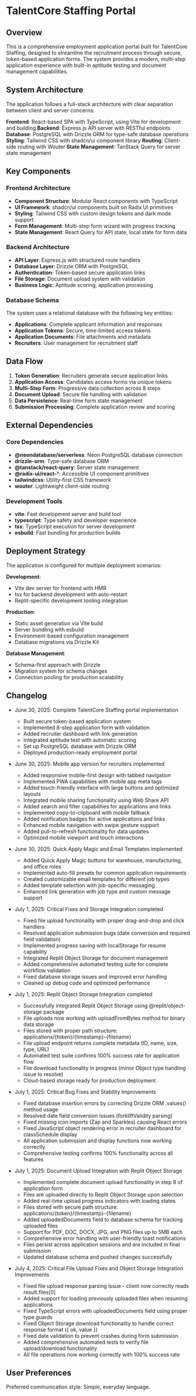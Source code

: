 # TalentCore Staffing Portal

## Overview

This is a comprehensive employment application portal built for TalentCore Staffing, designed to streamline the recruitment process through secure, token-based application forms. The system provides a modern, multi-step application experience with built-in aptitude testing and document management capabilities.

## System Architecture

The application follows a full-stack architecture with clear separation between client and server concerns:

**Frontend**: React-based SPA with TypeScript, using Vite for development and building
**Backend**: Express.js API server with RESTful endpoints
**Database**: PostgreSQL with Drizzle ORM for type-safe database operations
**Styling**: Tailwind CSS with shadcn/ui component library
**Routing**: Client-side routing with Wouter
**State Management**: TanStack Query for server state management

## Key Components

### Frontend Architecture
- **Component Structure**: Modular React components with TypeScript
- **UI Framework**: shadcn/ui components built on Radix UI primitives
- **Styling**: Tailwind CSS with custom design tokens and dark mode support
- **Form Management**: Multi-step form wizard with progress tracking
- **State Management**: React Query for API state, local state for form data

### Backend Architecture
- **API Layer**: Express.js with structured route handlers
- **Database Layer**: Drizzle ORM with PostgreSQL
- **Authentication**: Token-based secure application links
- **File Storage**: Document upload system with validation
- **Business Logic**: Aptitude scoring, application processing

### Database Schema
The system uses a relational database with the following key entities:
- **Applications**: Complete applicant information and responses
- **Application Tokens**: Secure, time-limited access tokens
- **Application Documents**: File attachments and metadata
- **Recruiters**: User management for recruitment staff

## Data Flow

1. **Token Generation**: Recruiters generate secure application links
2. **Application Access**: Candidates access forms via unique tokens
3. **Multi-Step Form**: Progressive data collection across 8 steps
4. **Document Upload**: Secure file handling with validation
5. **Data Persistence**: Real-time form state management
6. **Submission Processing**: Complete application review and scoring

## External Dependencies

### Core Dependencies
- **@neondatabase/serverless**: Neon PostgreSQL database connection
- **drizzle-orm**: Type-safe database ORM
- **@tanstack/react-query**: Server state management
- **@radix-ui/react-***: Accessible UI component primitives
- **tailwindcss**: Utility-first CSS framework
- **wouter**: Lightweight client-side routing

### Development Tools
- **vite**: Fast development server and build tool
- **typescript**: Type safety and developer experience
- **tsx**: TypeScript execution for server development
- **esbuild**: Fast bundling for production builds

## Deployment Strategy

The application is configured for multiple deployment scenarios:

**Development**: 
- Vite dev server for frontend with HMR
- tsx for backend development with auto-restart
- Replit-specific development tooling integration

**Production**:
- Static asset generation via Vite build
- Server bundling with esbuild
- Environment-based configuration management
- Database migrations via Drizzle Kit

**Database Management**:
- Schema-first approach with Drizzle
- Migration system for schema changes
- Connection pooling for production scalability

## Changelog

- June 30, 2025: Complete TalentCore Staffing portal implementation
  - Built secure token-based application system
  - Implemented 8-step application form with validation
  - Added recruiter dashboard with link generation
  - Integrated aptitude test with automatic scoring
  - Set up PostgreSQL database with Drizzle ORM
  - Deployed production-ready employment portal

- June 30, 2025: Mobile app version for recruiters implemented
  - Added responsive mobile-first design with tabbed navigation
  - Implemented PWA capabilities with mobile app meta tags
  - Added touch-friendly interface with large buttons and optimized layouts
  - Integrated mobile sharing functionality using Web Share API
  - Added search and filter capabilities for applications and links
  - Implemented copy-to-clipboard with mobile fallback
  - Added notification badges for active applications and links
  - Enhanced mobile navigation with swipe gesture support
  - Added pull-to-refresh functionality for data updates
  - Optimized mobile viewport and touch interactions

- June 30, 2025: Quick Apply Magic and Email Templates implemented
  - Added Quick Apply Magic buttons for warehouse, manufacturing, and office roles
  - Implemented auto-fill presets for common application requirements
  - Created customizable email templates for different job types
  - Added template selection with job-specific messaging
  - Enhanced link generation with job type and custom message support

- July 1, 2025: Critical Fixes and Storage Integration completed
  - Fixed file upload functionality with proper drag-and-drop and click handlers
  - Resolved application submission bugs (date conversion and required field validation)
  - Implemented progress saving with localStorage for resume capability
  - Integrated Replit Object Storage for document management
  - Added comprehensive automated testing suite for complete workflow validation
  - Fixed database storage issues and improved error handling
  - Cleaned up debug code and optimized performance

- July 1, 2025: Replit Object Storage Integration completed
  - Successfully integrated Replit Object Storage using @replit/object-storage package
  - File uploads now working with uploadFromBytes method for binary data storage
  - Files stored with proper path structure: applications/{token}/{timestamp}-{filename}
  - File upload endpoint returns complete metadata (ID, name, size, type, URL)
  - Automated test suite confirms 100% success rate for application flow
  - File download functionality in progress (minor Object type handling issue to resolve)
  - Cloud-based storage ready for production deployment

- July 1, 2025: Critical Bug Fixes and Stability Improvements
  - Fixed database insertion errors by correcting Drizzle ORM .values() method usage
  - Resolved date field conversion issues (forkliftValidity parsing)
  - Fixed missing icon imports (Zap and Sparkles) causing React errors
  - Fixed JavaScript object rendering error in recruiter dashboard for classSchedule display
  - All application submission and display functions now working correctly
  - Comprehensive testing confirms 100% functionality across all features

- July 1, 2025: Document Upload Integration with Replit Object Storage
  - Implemented complete document upload functionality in step 8 of application form
  - Files are uploaded directly to Replit Object Storage upon selection
  - Added real-time upload progress indicators with loading states
  - Files stored with secure path structure: applications/{token}/{timestamp}-{filename}
  - Added uploadedDocuments field to database schema for tracking uploaded files
  - Support for PDF, DOC, DOCX, JPG, and PNG files up to 5MB each
  - Comprehensive error handling with user-friendly toast notifications
  - Files persist across application sessions and are included in final submission
  - Updated database schema and pushed changes successfully

- July 4, 2025: Critical File Upload Fixes and Object Storage Integration Improvements
  - Fixed file upload response parsing issue - client now correctly reads result.files[0]
  - Added support for loading previously uploaded files when resuming applications
  - Fixed TypeScript errors with uploadedDocuments field using proper type guards
  - Fixed Object Storage download functionality to handle correct response format ({ ok, value })
  - Fixed date validation to prevent crashes during form submission
  - Added comprehensive automated tests to verify file upload/download functionality
  - All file operations now working correctly with 100% success rate

## User Preferences

Preferred communication style: Simple, everyday language.